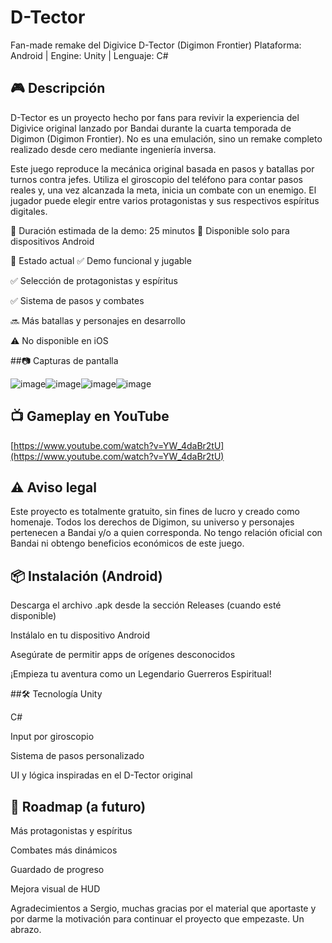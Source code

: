 # D-Tector
Fan-made remake del Digivice D-Tector (Digimon Frontier)
Plataforma: Android | Engine: Unity | Lenguaje: C#

## 🎮 Descripción
D-Tector es un proyecto hecho por fans para revivir la experiencia del Digivice original lanzado por Bandai durante la cuarta temporada de Digimon (Digimon Frontier). No es una emulación, sino un remake completo realizado desde cero mediante ingeniería inversa.

Este juego reproduce la mecánica original basada en pasos y batallas por turnos contra jefes. Utiliza el giroscopio del teléfono para contar pasos reales y, una vez alcanzada la meta, inicia un combate con un enemigo. El jugador puede elegir entre varios protagonistas y sus respectivos espíritus digitales.

🎯 Duración estimada de la demo: 25 minutos
📱 Disponible solo para dispositivos Android

🧪 Estado actual
✅ Demo funcional y jugable

✅ Selección de protagonistas y espíritus

✅ Sistema de pasos y combates

🔜 Más batallas y personajes en desarrollo

⚠️ No disponible en iOS

##📷 Capturas de pantalla

![image](https://github.com/user-attachments/assets/804d1842-a8de-4272-b2d3-99960a1f3280)![image](https://github.com/user-attachments/assets/0bfd84e7-ceca-4911-812c-8423b4e5d8cf)![image](https://github.com/user-attachments/assets/59391240-5663-4ac3-8c26-4770caaf608d)![image](https://github.com/user-attachments/assets/8f69d9c8-229b-4b12-94b2-48b539477e47)

## 📺 Gameplay en YouTube
[https://www.youtube.com/watch?v=YW_4daBr2tU](https://www.youtube.com/watch?v=YW_4daBr2tU)

## ⚠️ Aviso legal
Este proyecto es totalmente gratuito, sin fines de lucro y creado como homenaje.
Todos los derechos de Digimon, su universo y personajes pertenecen a Bandai y/o a quien corresponda.
No tengo relación oficial con Bandai ni obtengo beneficios económicos de este juego.

## 📦 Instalación (Android)
Descarga el archivo .apk desde la sección Releases (cuando esté disponible)

Instálalo en tu dispositivo Android

Asegúrate de permitir apps de orígenes desconocidos

¡Empieza tu aventura como un Legendario Guerreros Espiritual!

##🛠️ Tecnología
Unity

C#

Input por giroscopio

Sistema de pasos personalizado

UI y lógica inspiradas en el D-Tector original

## 🚧 Roadmap (a futuro)
 Más protagonistas y espíritus

 Combates más dinámicos

 Guardado de progreso

 Mejora visual de HUD


Agradecimientos a Sergio, muchas gracias por el material que aportaste y por darme la motivación para continuar el proyecto que empezaste. Un abrazo.
